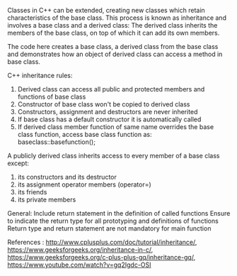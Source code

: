 
Classes in C++ can be extended, creating new classes which retain characteristics of the base class. This process is known as inheritance and involves a base class and a derived class: The derived class inherits the members of the base class, on top of which it can add its own members.

The code here creates a base class, a derived class from the base class and demonstrates how an object of derived class can access a method in base class.

C++ inheritance rules:
1) Derived class can access all public and protected members and functions of base class
2) Constructor of base class won't be copied to derived class
3) Constructors, assignment and destructors are never inherited
4) If base class has a default constructor it is automatically called
5) If derived class member function of same name overrides the base class function, access base class function as: baseclass::basefunction(); 


A publicly derived class inherits access to every member of a base class except:
1) its constructors and its destructor
2) its assignment operator members (operator=)
3) its friends
4) its private members

General:
Include return statement in the definition of called functions 
Ensure to indicate the return type for all prototyping and definitions of functions
Return type and return statement are not mandatory for main function 


References : http://www.cplusplus.com/doc/tutorial/inheritance/, https://www.geeksforgeeks.org/inheritance-in-c/, https://www.geeksforgeeks.org/c-plus-plus-gq/inheritance-gq/, 
https://www.youtube.com/watch?v=gq2Igdc-OSI

